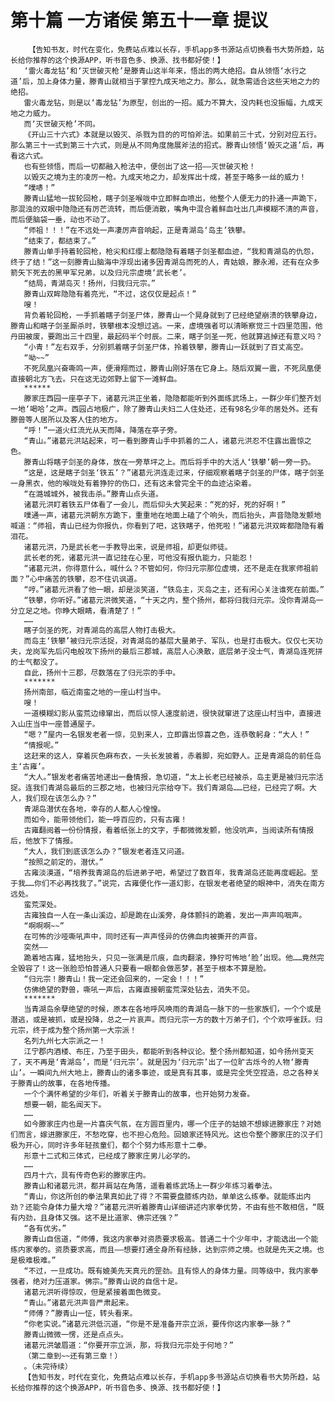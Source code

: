 # 第十篇 一方诸侯 第五十一章 提议
        【告知书友，时代在变化，免费站点难以长存，手机app多书源站点切换看书大势所趋，站长给你推荐的这个换源APP，听书音色多、换源、找书都好使！】
       ‘雷火毒龙钻’和‘灭世破灭枪’是滕青山这半年来，悟出的两大绝招。自从领悟‘水行之道’后，加上身体力量，滕青山就相当于掌控九成天地之力。那么，就急需适合这些天地之力的绝招。
       雷火毒龙钻，则是以‘毒龙钻’为原型，创出的一招。威力不算大，没内耗也没振幅，九成天地之力威力。
       而‘灭世破灭枪’不同。
       《开山三十六式》本就是以毁灭、杀戮为目的的可怕斧法。如果前三十式，分别对应五行。那么第三十一式到第三十六式，则是从不同角度施展斧法的招式。滕青山领悟‘毁灭之道’后，再看这六式。
       也有些领悟，而后一切都融入枪法中，便创出了这一招——灭世破灭枪！
       以毁灭之境为主的凌厉一枪。九成天地之力，却发挥出十成，甚至于略多一丝的威力！
       “噗哧！”
       滕青山猛地一拔轮回枪，瞎子剑圣喉咙中立即鲜血喷出，他整个人便无力的扑通一声跪下，那混浊的双眼中隐隐还有厉芒流转，而后便消散，嘴角中混合着鲜血吐出几声模糊不清的声音，而后便脑袋一垂，动也不动了。
       “师祖！！！”在不远处一声凄厉声音响起，正是青湖岛‘岛主’铁攀。
       “结束了，都结束了。”
       滕青山单手持着轮回枪，枪尖和红缨上都隐隐有着瞎子剑圣都血迹，“我和青湖岛的仇怨，终于了结！”这一刻滕青山脑海中浮现出诸多因青湖岛而死的人，青姑娘，滕永湘，还有在众多箭矢下死去的黑甲军兄弟，以及归元宗虚境‘武长老’。
       “结局，青湖岛灭！扬州，归我归元宗。”
       滕青山双眸隐隐有着亮光，“不过，这仅仅是起点！”
       嗖！
       背负着轮回枪，一手抓着瞎子剑圣尸体，滕青山一个晃身就到了已经绝望崩溃的铁攀身边，滕青山和瞎子剑圣厮杀时，铁攀根本没想过逃。一来，虚境强者可以清晰察觉三十四里范围，他丹田被废，要跑出三十四里，最起码半个时辰。二来，瞎子剑圣一死，他就算逃掉还有意义吗？
       “小青！”左右双手，分别抓着瞎子剑圣尸体，拎着铁攀，滕青山一跃就到了百丈高空。
       “呦~~”
       不死凤凰兴奋嘶鸣一声，便滑翔而过，滕青山刚好落在它身上。随后双翼一震，不死凤凰便直接朝北方飞去。只在这无边郊野上留下一滩鲜血。
       ******
       滕家庄西园一座亭子下，诸葛元洪正坐着，隐隐都能听到外面练武场上，一群少年们整齐划一地‘喝哈’之声。西园占地极广，除了滕青山夫妇二人住处还，还有98名少年的居处外。还有滕兽等人居所以及客人住的地方。
       “呼！”一道火红流光从天而降，降落在亭子旁。
       “青山。”诸葛元洪站起来，可一看到滕青山手中抓着的二人，诸葛元洪忍不住露出震惊之色。
       滕青山将瞎子剑圣的身体，放在一旁草坪之上。而后将手中的大活人‘铁攀’朝一旁一扔。
       “这是，这是瞎子剑圣‘铁五’？”诸葛元洪连走过来，仔细观察着瞎子剑圣的尸体，瞎子剑圣一身黑衣，他的喉咙处有着狰狞的伤口，还有这未曾完全干的血迹沾染着。
       “在潞城城外，被我击杀。”滕青山点头道。
       诸葛元洪盯着铁五尸体看了一会儿，而后仰头大笑起来：“死的好，死的好啊！”
       噗通一声，诸葛元洪朝东方跪下，重重地在地面上磕了个响头，而后抬头，声音隐隐发颤地喊道：“师祖，青山已经为你报仇，你看到了吧，这铁瞎子，他死啦！”诸葛元洪双眸都隐隐有着泪花。
       诸葛元洪，乃是武长老一手教导出来，说是师祖，却更似师徒。
       武长老的死，诸葛元洪一直记挂在心里，可他没有报仇能力，只能忍！
       “诸葛元洪，你得意什么，喊什么？不管如何，你归元宗那位虚境，还不是走在我家师祖前面？”心中痛苦的铁攀，忍不住讥讽道。
       “哼。”诸葛元洪看了他一眼，却是淡笑道，“铁岛主，灭岛之主，还有闲心关注谁死在前面。”
       “铁攀，你听好。”诸葛元洪微笑道，“十天之内，整个扬州，都将归我归元宗。没你青湖岛一分立足之地。你睁大眼睛，看清楚了！”
       ……
       瞎子剑圣的死，对青湖岛的高层人物打击极大。
       而岛主‘铁攀’被归元宗活捉，对青湖岛的基层大量弟子、军队，也是打击极大。仅仅七天功夫，龙岗军先后闪电般攻下扬州的最后三郡城，高层人心涣散，底层弟子没士气，青湖岛连死拼的士气都没了。
       自此，扬州十三郡，尽数落在了归元宗的手中。
       *******
       扬州南部，临近南蛮之地的一座山村当中。
       嗖！
       一道模糊幻影从蛮荒边缘窜出，而后以惊人速度前进，很快就窜进了这座山村当中，直接进入山庄当中一座普通屋子。
       “嗯？”屋内一名银发老者一惊，见到来人，立即露出惊喜之色，连恭敬躬身：“大人！”
       “情报呢。”
       这赶来的这人，穿着灰色麻布衣，一头长发披着，赤着脚，宛如野人。正是青湖岛的前任岛主‘古雍’。
       “大人。”银发老者痛苦地递出一叠情报，急切道，“太上长老已经被杀，岛主更是被归元宗活捉。连我们青湖岛最后的三郡之地，也被归元宗给夺下。我们青湖岛……已经，已经完了啊。大人，我们现在该怎么办？”
       青湖岛潜伏在各地，幸存的人都人心惶惶。
       而如今，能带领他们，能一呼百应的，只有古雍！
       古雍翻阅着一份份情报，看着纸张上的文字，手都微微发颤，他没吭声，当阅读所有情报后，他放下了情报。
       “大人，我们到底该怎么办？”银发老者连又问道。
       “按照之前定的，潜伏。”
       古雍淡漠道，“培养我青湖岛的后进弟子吧，希望过了数百年，我青湖岛还能再度崛起。至于我……你们不必再找我了。”说完，古雍便化作一道幻影，在银发老者绝望的眼神中，消失在南方远处。
       蛮荒深处。
       古雍独自一人在一条山溪边，却是跪在山溪旁，身体颤抖的跪着，发出一声声呜咽声。
       “啊啊啊~~”
       在可怖的沙哑嘶吼声中，同时还有一声声怪异的仿佛血肉被撕开的声音。
       突然——
       跪着地古雍，猛地抬头，只见一张满是爪痕，血肉翻滚，狰狞可怖地‘脸’出现。他……竟然完全毁容了！这一张脸恐怕普通人只要看一眼都会做恶梦，甚至于根本不算是脸。
       “归元宗！滕青山！我一定还会回来的，一定会！！！”
       仿佛绝望的野兽，嘶吼一声后，古雍直接朝蛮荒深处钻去，消失不见。
       *******
       当青湖岛余孽绝望的时候，原本在各地呼风唤雨的青湖岛一脉下的一些家族们，一个个或是潜逃，或是被抓，或是投降，总之一片哀声。而归元宗一方的数十万弟子们，个个欢呼雀跃。归元宗，终于成为整个扬州第一大宗派！
       名列九州七大宗派之一！
       江宁郡内酒楼、布庄，乃至于田头，都能听到各种议论。整个扬州都知道，如今扬州变天了，天不再是‘青湖岛’，而是‘归元宗’。就是因为‘归元宗’出了一位旷古烁今的人物‘滕青山’。一瞬间九州大地上，滕青山的诸多事迹，或是真有其事，或是完全凭空捏造，总之各种关于滕青山的故事，在各地传播。
       一个个满怀希望的少年们，听着关于滕青山的故事，也开始努力发奋。
       想要一朝，能名闻天下。
       ……
       如今滕家庄内也是一片喜庆气氛，在方圆百里内，哪一个庄子的姑娘不想嫁进滕家庄？对她们而言，嫁进滕家庄，不愁吃穿，也不担心危险。回娘家还特风光。这也令整个滕家庄的汉子们极为开心，同时许多年轻孩童们，都个个努力练形意十二拳。
       形意十二式和三体式，已经成了滕家庄男儿必学的。
       ……
       四月十六，具有传奇色彩的滕家庄内。
       滕青山和诸葛元洪，都并肩站在角落，遥看着练武场上一群少年练习着拳法。
       “青山，你这所创的拳法果真如此了得？不需要盘膝练内劲，单单这么练拳。就能练出内劲？还能令身体力量大增？”诸葛元洪听着滕青山详细讲述内家拳优势，不由有些不敢相信，“既有内劲，且身体又强。这不是比道家、佛宗还强？”
       “各有优劣。”
       滕青山自信道，“师傅，我这内家拳对资质要求极高。普通二十个少年中，才能选出一个能练内家拳的。资质要求高，而且——想要打通全身所有经脉，达到宗师之境。也就是先天之境。也是极难极难。”
       “不过，一旦成功。既有媲美先天真元的罡劲。且有惊人的身体力量。同等级中，我内家拳强者，绝对力压道家。佛宗。”滕青山说的自信十足。
       诸葛元洪听得惊叹，但是紧接着面色微变。
       “青山。”诸葛元洪声音严肃起来。
       “师傅？”滕青山一怔，转头看来。
       “你老实说。”诸葛元洪低沉道，“你是不是准备开宗立派，要传你这内家拳一脉？”
       滕青山微微一愣，还是点点头。
       诸葛元洪皱眉道：“你要开宗立派，那，将我归元宗处于何地？”
       （第二章到~~还有第三章！）
       。（未完待续）
       【告知书友，时代在变化，免费站点难以长存，手机app多书源站点切换看书大势所趋，站长给你推荐的这个换源APP，听书音色多、换源、找书都好使！】